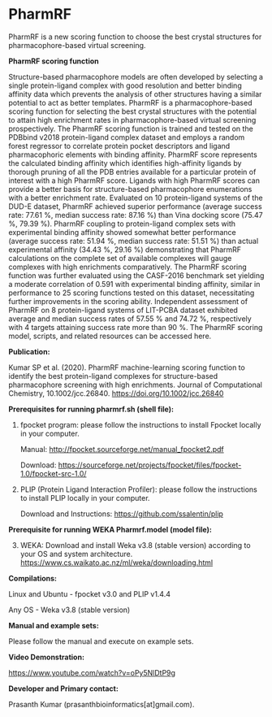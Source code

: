 # PharmRF
PharmRF is a new scoring function to choose the best crystal structures for pharmacophore-based virtual screening. 

**PharmRF scoring function**

Structure-based pharmacophore models are often developed by selecting a single protein-ligand complex with good resolution and better binding affinity data which prevents the analysis of other structures having a similar potential to act as better templates. PharmRF is a pharmacophore-based scoring function for selecting the best crystal structures with the potential to attain high enrichment rates in pharmacophore-based virtual screening prospectively. The PharmRF scoring function is trained and tested on the PDBbind v2018 protein-ligand complex dataset and employs a random forest regressor to correlate protein pocket descriptors and ligand pharmacophoric elements with binding affinity. PharmRF score represents the calculated binding affinity which identifies high-affinity ligands by thorough pruning of all the PDB entries available for a particular protein of interest with a high PharmRF score. Ligands with high PharmRF scores can provide a better basis for structure-based pharmacophore enumerations with a better enrichment rate. Evaluated on 10 protein-ligand systems of the DUD-E dataset, PharmRF achieved superior performance (average success rate: 77.61 %, median success rate: 87.16 %) than Vina docking score (75.47 %, 79.39 %). PharmRF coupling to protein-ligand complex sets with experimental binding affinity showed somewhat better performance (average success rate: 51.94 %, median success rate: 51.51 %) than actual experimental affinity (34.43 %, 29.16 %) demonstrating that PharmRF calculations on the complete set of available complexes 
will gauge complexes with high enrichments comparatively. The PharmRF scoring function was further evaluated using the CASF-2016 benchmark set yielding a moderate correlation of 0.591 with experimental binding affinity, similar in performance to 25 scoring functions tested on this dataset, necessitating further improvements in the scoring ability. Independent assessment of PharmRF on 8 protein-ligand systems of LIT-PCBA dataset exhibited average and median success rates of 57.55 % and 74.72 %, respectively with 4 targets attaining success rate more than 90 %. The PharmRF scoring model, scripts, and related resources can be accessed here.


**Publication:**

Kumar SP et al. (2020). PharmRF machine-learning scoring function to identify the best protein-ligand complexes for structure-based pharmacophore screening with high enrichments. Journal of Computational Chemistry, 10.1002/jcc.26840. https://doi.org/10.1002/jcc.26840

**Prerequisites for running pharmrf.sh (shell file):**

1. fpocket program: please follow the instructions to install Fpocket locally in your computer. 

      Manual: http://fpocket.sourceforge.net/manual_fpocket2.pdf

      Download: https://sourceforge.net/projects/fpocket/files/fpocket-1.0/fpocket-src-1.0/

2. PLIP (Protein Ligand Interaction Profiler): please follow the instructions to install PLIP locally in your computer. 

      Download and Instructions: https://github.com/ssalentin/plip

**Prerequisite for running WEKA Pharmrf.model (model file):**

3. WEKA: Download and install Weka v3.8 (stable version) according to your OS and system architecture.
https://www.cs.waikato.ac.nz/ml/weka/downloading.html

**Compilations:**

Linux and Ubuntu - fpocket v3.0 and PLIP v1.4.4

Any OS - Weka v3.8 (stable version)

**Manual and example sets:**

Please follow the manual and execute on example sets.

**Video Demonstration:**

https://www.youtube.com/watch?v=oPy5NlDtP9g

**Developer and Primary contact:**

Prasanth Kumar (prasanthbioinformatics[at]gmail.com). 
